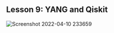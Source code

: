 ## Lesson 9: YANG and Qiskit

![Screenshot 2022-04-10 233659](https://user-images.githubusercontent.com/78381247/162661490-12ab53a4-6b51-4926-bdba-855c6d7a9bca.png)

